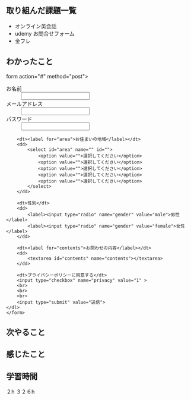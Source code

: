 ## 取り組んだ課題一覧
- オンライン英会話
- udemy お問合せフォーム
- 金フレ

## わかったこと
form action="#" method="post">
    <dl>
        <dt><label for="username">お名前</label></dt>
        <dd><input  id="username" type="text" name="username"></dd>
        <dt><label for="email">メールアドレス</label></dt>
        <dd><input id="email" type="text" name="email"></dd>
        <dt><label for="password">パスワード</label></dt>
        <dd><input  id="password" type="text" name="password"></dd>

        <dt><label for="area">お住まいの地域</label></dt>
        <dd>
            <select id="area" name="" id="">
                <option value="">選択してください</option>
                <option value="">選択してください</option>
                <option value="">選択してください</option>
                <option value="">選択してください</option>
                <option value="">選択してください</option>
            </select>
        </dd>

        <dt>性別</dt>
        <dd>
            <label><input type="radio" name="gender" value="male">男性</label>
            <label><input type="radio" name="gender" value="female">女性</label>
        </dd>

        <dt><label for="contents">お問わせの内容</label></dt>
        <dd>
            <textarea id="contents" name="contents"></textarea>
        </dd>

        <dt>プライバシーポリシーに同意する</dt>
        <input type="checkbox" name="privacy" value="1" >
        <br>
        <br>
        <br>
        <input type="submit" value="送信">
    </dl>
    </form>


## 次やること

## 感じたこと

## 学習時間
２h
３２６h